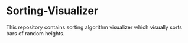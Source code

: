# Sorting-Visualizer
This repository contains sorting algorithm visualizer which visually sorts bars of random heights. 
